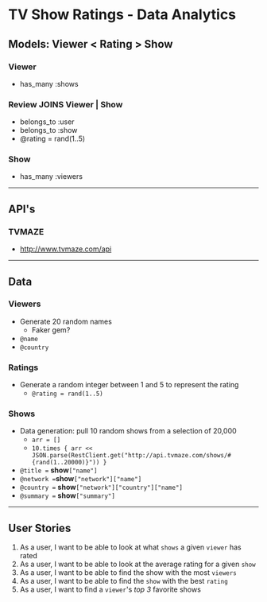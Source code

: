 # TV Show Ratings - Data Analytics

## Models: Viewer < Rating > Show
### Viewer
* has_many :shows
### Review JOINS Viewer | Show
* belongs_to :user
* belongs_to :show
* @rating = rand(1..5)
### Show
* has_many :viewers
---
## API's
### TVMAZE
* http://www.tvmaze.com/api
---
## Data
### Viewers
* Generate 20 random names
  * Faker gem?
* `@name`
* `@country`
### Ratings
* Generate a random integer between 1 and 5 to represent the rating
  * `@rating = rand(1..5)`
### Shows
* Data generation: pull 10 random shows from a selection of 20,000
  * `arr = []`
  * `10.times { arr << JSON.parse(RestClient.get("http://api.tvmaze.com/shows/#{rand(1..20000)}")) }`
* `@title =` **show**`["name"]`
* `@network =`**show**`["network"]["name"]`
* `@country =` **show**`["network"]["country"]["name"]`
* `@summary =` **show**`["summary"]`
---
## User Stories
1. As a user, I want to be able to look at what `shows` a given `viewer` has rated
2. As a user, I want to be able to look at the average rating for a given `show`
3. As a user, I want to be able to find the show with the most `viewers`
4. As a user, I want to be able to find the `show` with the best `rating`
5. As a user, I want to find a `viewer`'s *top 3* favorite shows
